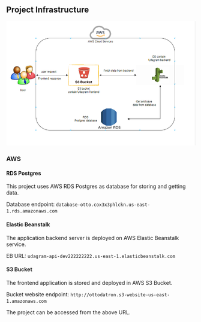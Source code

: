 ## Project Infrastructure

![infrastructure](infrastructure_pic.png)

### AWS
#### RDS Postgres
This project uses AWS RDS Postgres as database for storing and getting data.

Database endpoint: `database-otto.cox3x3phlckn.us-east-1.rds.amazonaws.com`

#### Elastic Beanstalk
The application backend server is deployed on AWS Elastic Beanstalk service.

EB URL: `udagram-api-dev222222222.us-east-1.elasticbeanstalk.com`

#### S3 Bucket
The frontend application is stored and deployed in AWS S3 Bucket.

Bucket website endpoint: `http://ottodatron.s3-website-us-east-1.amazonaws.com`

The project can be accessed from the above URL.
